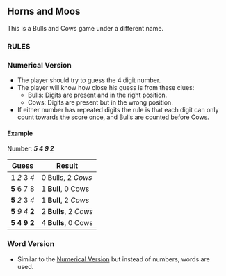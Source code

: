 ## Horns and Moos

This is a Bulls and Cows game under a different name.

### RULES
### Numerical Version
- The player should try to guess the 4 digit number.
- The player will know how close his guess is from these clues:
  - Bulls: Digits are present and in the right position.
  - Cows: Digits are present but in the wrong position.
- If either number has repeated digits the rule is that each digit can only count towards the score once, and Bulls are counted before Cows.

#### Example
Number: ***5 4 9 2***

Guess | Result
----- | ------
 1 *2* 3 *4* | 0 Bulls, 2 *Cows*
 **5** 6 7 8 | 1 **Bull**, 0 Cows
 **5** *2* 3 *4* | 1 **Bull**, 2 *Cows*
 **5** *9* *4* **2** | 2 **Bulls**, 2 *Cows*
 **5** **4** **9** **2** | 4 **Bulls**, 0 Cows

### Word Version
- Similar to the [Numerical Version](#numerical-version) but instead of numbers, words are used.
